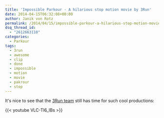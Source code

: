 ```yaml
---
title: 'Impossible Parkour - A hilarious stop motion movie by 3Run'
date: 2014-04-15T06:32:08+00:00
author: Janik von Rotz
permalink: /2014/04/15/impossible-parkour-a-hilarious-stop-motion-movie-by-3run/
dsq_thread_id:
  - "2612663110"
categories:
  - Parkour
tags:
  - 3run
  - awesome
  - clip
  - done
  - impossible
  - motion
  - movie
  - pakrour
  - stop
---
```

It's nice to see that the [3Run team](http://www.3run.co.uk/) still has time for such cool productions:

{{< youtube VLC-Tl6_IBs >}}